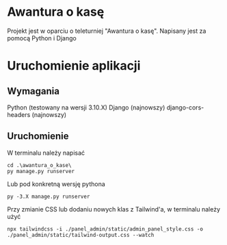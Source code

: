 # Awantura o kasę
Projekt jest w oparciu o teleturniej "Awantura o kasę". Napisany jest za pomocą Python i Django

# Uruchomienie aplikacji

## Wymagania
Python (testowany na wersji 3.10.X)
Django (najnowszy)
django-cors-headers (najnowszy)

## Uruchomienie
W terminalu należy napisać
```
cd .\awantura_o_kase\
py manage.py runserver
```
Lub pod konkretną wersję pythona
```
py -3.X manage.py runserver
```

Przy zmianie CSS lub dodaniu nowych klas z Tailwind'a, w terminalu należy użyć
```
npx tailwindcss -i ./panel_admin/static/admin_panel_style.css -o ./panel_admin/static/tailwind-output.css --watch
```